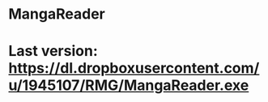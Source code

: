 MangaReader
===========
Last version:
https://dl.dropboxusercontent.com/u/1945107/RMG/MangaReader.exe
===========